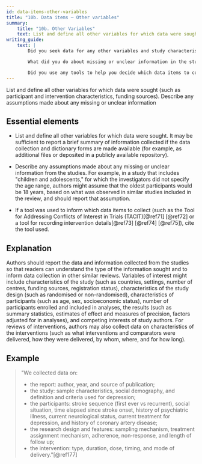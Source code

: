 ```yaml
---
id: data-items-other-variables
title: "10b. Data items – Other variables"
summary: 
    title: "10b. Other Variables"
    text: List and define all other variables for which data were sought (e.g. participant and intervention characteristics, funding sources). Describe any assumptions made about any missing or unclear information.
writing_guide:
    text: |
        Did you seek data for any other variables and study characteristics, such as participant and intervention characteristics, sources of funding, potential conflicts of interest, or level of patient involvement in the included studies.  

        What did you do about missing or unclear information in the study reports? 

        Did you use any tools to help you decide which data items to collect?  
---
```


List and define all other variables for which data were sought (such as participant and intervention characteristics, funding sources). Describe any assumptions made about any missing or unclear information

## Essential elements

-   List and define all other variables for which data were sought. It
    may be sufficient to report a brief summary of information collected
    if the data collection and dictionary forms are made available (for
    example, as additional files or deposited in a publicly available
    repository).

-   Describe any assumptions made about any missing or unclear
    information from the studies. For example, in a study that includes
    "children and adolescents," for which the investigators did not
    specify the age range, authors might assume that the oldest
    participants would be 18 years, based on what was observed in
    similar studies included in the review, and should report that
    assumption.

-   If a tool was used to inform which data items to collect (such as
    the Tool for Addressing Conflicts of Interest in Trials
    (TACIT)[@ref71] [@ref72] or a tool for recording intervention
    details[@ref73] [@ref74] [@ref75]), cite the tool used.

## Explanation

Authors should report the data and information
collected from the studies so that readers can understand the type of
the information sought and to inform data collection in other similar
reviews. Variables of interest might include characteristics of the
study (such as countries, settings, number of centres, funding sources,
registration status), characteristics of the study design (such as
randomised or non-randomised), characteristics of participants (such as
age, sex, socioeconomic status), number of participants enrolled and
included in analyses, the results (such as summary statistics, estimates
of effect and measures of precision, factors adjusted for in analyses),
and competing interests of study authors. For reviews of interventions,
authors may also collect data on characteristics of the interventions
(such as what interventions and comparators were delivered, how they
were delivered, by whom, where, and for how long).

## Example

> "We collected data on:
> 
> -   the report: author, year, and source of publication;
> -   the study: sample characteristics, social demography, and definition
>     and criteria used for depression;
> -   the participants: stroke sequence (first ever vs recurrent), social
>     situation, time elapsed since stroke onset, history of psychiatric
>     illness, current neurological status, current treatment for
>     depression, and history of coronary artery disease;
> -   the research design and features: sampling mechanism, treatment
>     assignment mechanism, adherence, non‐response, and length of follow
>     up;
> -   the intervention: type, duration, dose, timing, and mode of
>     delivery."[@ref177]

